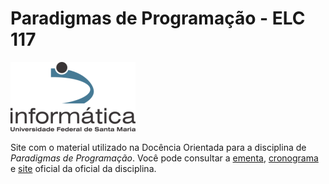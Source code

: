 # Paradigmas de Programação - ELC 117
![logo-inf-ufsm](res/inf_ufsm.png)

Site com o material utilizado na Docência Orientada para a disciplina de *Paradigmas de Programação*. Você pode consultar a [ementa](http://www-usr.inf.ufsm.br/~andrea/elc117/plano-de-ensino-elc117.pdf), [cronograma](https://docs.google.com/spreadsheets/d/1P7HvfEcoUK5B5TVw5XvHlZMiahKPBuwqnhohgQ1xmJk/pubhtml) e [site](http://www-usr.inf.ufsm.br/~andrea/elc117-2015b) oficial da oficial da disciplina.
